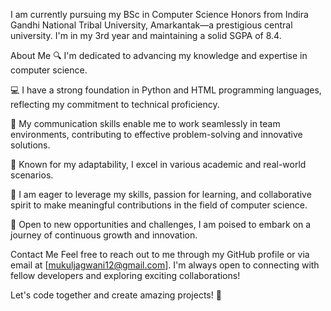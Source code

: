 I am currently pursuing my BSc in Computer Science Honors from Indira Gandhi National Tribal University, Amarkantak—a prestigious central university. I'm in my 3rd year and maintaining a solid SGPA of 8.4.

About Me
🔍 I'm dedicated to advancing my knowledge and expertise in computer science.

💻 I have a strong foundation in Python and HTML programming languages, reflecting my commitment to technical proficiency.

🤝 My communication skills enable me to work seamlessly in team environments, contributing to effective problem-solving and innovative solutions.

🌟 Known for my adaptability, I excel in various academic and real-world scenarios.

🚀 I am eager to leverage my skills, passion for learning, and collaborative spirit to make meaningful contributions in the field of computer science.

🌱 Open to new opportunities and challenges, I am poised to embark on a journey of continuous growth and innovation.

Contact Me
Feel free to reach out to me through my GitHub profile or via email at [mukuljagwani12@gmail.com]. I'm always open to connecting with fellow developers and exploring exciting collaborations!

Let's code together and create amazing projects! 🚀

